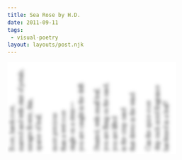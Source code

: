 ```yaml
---
title: Sea Rose by H.D.
date: 2011-09-11
tags:
 - visual-poetry
layout: layouts/post.njk
---
```


![Sea Rose](/media/HD-Sea_Rose.png)
